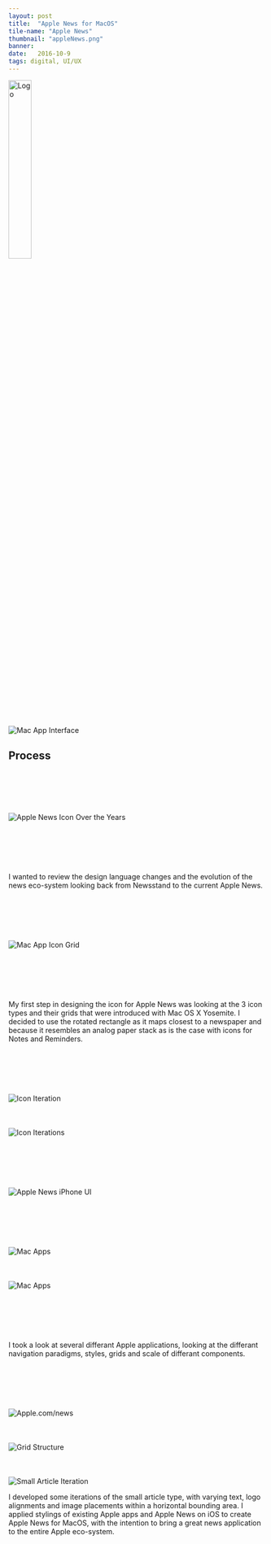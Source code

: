 ```yaml
---
layout: post
title:  "Apple News for MacOS"
tile-name: "Apple News"
thumbnail: "appleNews.png"
banner:
date:   2016-10-9
tags: digital, UI/UX
---
```


<div class="image-container"><img src="../img/appleNews/appIcon.png" alt="Logo" class="image-center" style="width:30%"/></div>

<div class="image-container" style="margin-top:100px;"><img src="../img/appleNews/macApp.png" alt="Mac App Interface"/></div>

## Process

<div class="image-container" style="margin-top:100px; margin-bottom:100px"><img src="../img/appleNews/overTheYears.png" alt="Apple News Icon Over the Years"/></div>

I wanted to review the design language changes and the evolution of the news eco-system looking back from Newsstand to the current Apple News.


<div class="image-container" style="margin-top:100px; margin-bottom:100px;"><img src="../img/appleNews/macAppIconGrid.png" alt="Mac App Icon Grid"/></div>

My first step in designing the icon for Apple News was looking at the 3 icon types and their grids that were introduced with Mac OS X Yosemite. I decided to use the rotated rectangle as it maps closest to a newspaper and because it resembles an analog paper stack as is the case with icons for Notes and Reminders.

<div class="image-container" style="margin-top:100px;"><img src="../img/appleNews/iconIterations.png" alt="Icon Iteration"/></div>

<div class="image-container" style="margin-top:50px;"><img src="../img/appleNews/iconIterations2.png" alt="Icon Iterations"/></div>

<div class="image-container" style="margin-top:100px;"><img src="../img/appleNews/iphoneUI.png" alt="Apple News iPhone UI"/></div>

<div class="image-container" style="margin-top:100px;"><img src="../img/appleNews/macApps.png" alt="Mac Apps"/></div>

<div class="image-container" style="margin-top:50px; margin-bottom:100px"><img src="../img/appleNews/macApps2.png" alt="Mac Apps"/></div>

I took a look at several differant Apple applications, looking at the differant navigation paradigms, styles, grids and scale of differant components.

<div class="image-container" style="margin-top:100px;"><img src="../img/appleNews/appleNewsWeb.png" alt="Apple.com/news"/></div>

<div class="image-container" style="margin-top:50px;"><img src="../img/appleNews/grid.png" alt="Grid Structure"/></div>

<div class="image-container" style="margin-top:50px;"><img src="../img/appleNews/smallArticleIterations.png" alt="Small Article Iteration"/></div>

I developed some iterations of the small article type, with varying text, logo alignments and image placements within a horizontal bounding area. I applied stylings of existing Apple apps and Apple News on iOS to create Apple News for MacOS, with the intention to bring a great news application to the entire Apple eco-system.